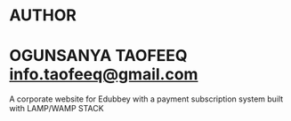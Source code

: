 # AUTHOR 
# OGUNSANYA TAOFEEQ <info.taofeeq@gmail.com>

A corporate website for Edubbey with a payment subscription system built with LAMP/WAMP STACK

